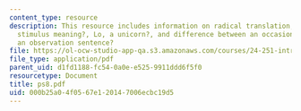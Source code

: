 ```yaml
---
content_type: resource
description: This resource includes information on radical translation, ?affirmative
  stimulus meaning?, Lo, a unicorn?, and difference between an occasion sentence and
  an observation sentence?
file: https://ol-ocw-studio-app-qa.s3.amazonaws.com/courses/24-251-introduction-to-philosophy-of-language-spring-2006/000b25a04f0567e120147006ecbc19d5_ps8.pdf
file_type: application/pdf
parent_uid: d1fd1188-fc54-0a0e-e525-9911ddd6f5f0
resourcetype: Document
title: ps8.pdf
uid: 000b25a0-4f05-67e1-2014-7006ecbc19d5
---
```

